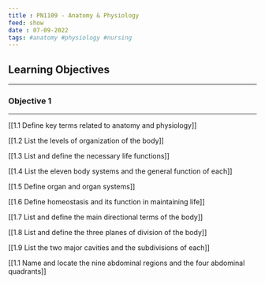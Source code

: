 ```yaml
---
title : PN1109 - Anatomy & Physiology
feed: show
date : 07-09-2022
tags: #anatomy #physiology #nursing
---
```


## Learning Objectives
--------------
### Objective 1
--------------
[[1.1 Define key terms related to anatomy and physiology]]

[[1.2 List the levels of organization of the body]]

[[1.3 List and define the necessary life functions]]

[[1.4 List the eleven body systems and the general function of each]]

[[1.5 Define organ and organ systems]]

[[1.6 Define homeostasis and its function in maintaining life]]

[[1.7 List and define the main directional terms of the body]]

[[1.8 List and define the three planes of division of the body]]

[[1.9 List the two major cavities and the subdivisions of each]]

[[1.1 Name and locate the nine abdominal regions and the four abdominal quadrants]]





